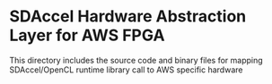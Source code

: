 # SDAccel Hardware Abstraction Layer for AWS FPGA

This directory includes the source code and binary files for mapping SDAccel/OpenCL runtime library call to AWS specific hardware
